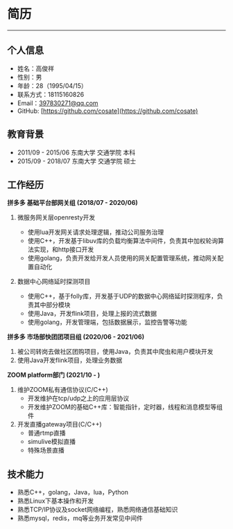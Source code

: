 # 简历
***
## 个人信息  
* 姓名：高俊祥
* 性别：男
* 年龄：28（1995/04/15）
* 联系方式：18115160826
* Email：397830271@qq.com
* GitHub: [https://github.com/cosate](https://github.com/cosate)


## 教育背景  
* 2011/09 - 2015/06 东南大学 交通学院 本科
* 2015/09 - 2018/07 东南大学 交通学院 硕士

## 工作经历
**拼多多 基础平台部网关组 (2018/07 - 2020/06)**

1. 微服务网关层openresty开发
   * 使用lua开发网关请求处理逻辑，推动公司服务治理
   * 使用C++，开发基于libuv库的负载均衡算法中间件，负责其中加权轮询算法实现，和http接口开发
   * 使用golang，负责开发给开发人员使用的网关配置管理系统，推动网关配置自动化

2. 数据中心网络延时探测项目
   * 使用C++，基于folly库，开发基于UDP的数据中心网络延时探测程序，负责其中部分模块
   * 使用Java，开发flink项目，处理上报的流式数据
   * 使用golang，开发管理端，包括数据展示，监控告警等功能

**拼多多 市场部快团团项目组 (2020/06 - 2021/06)**
1. 被公司转岗去做社区团购项目，使用Java，负责其中爬虫和用户模块开发
2. 使用Java开发flink项目，处理业务数据


**ZOOM platform部门 (2021/10 - )**
1. 维护ZOOM私有通信协议(C/C++)
	* 开发维护在tcp/udp之上的应用层协议
	* 开发维护ZOOM的基础C++库：智能指针，定时器，线程和消息模型等组件
2. 开发直播gateway项目(C/C++)
	* 普通rtmp直播
	* simulive模拟直播
	* 特殊场景直播

## 技术能力  
* 熟悉C++，golang，Java，lua，Python
* 熟悉Linux下基本操作和开发
* 熟悉TCP/IP协议及socket网络编程，熟悉网络通信基础知识
* 熟悉mysql，redis，mq等业务开发常见中间件


